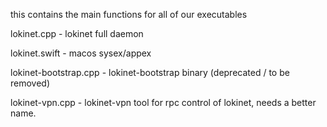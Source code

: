 this contains the main functions for all of our executables

lokinet.cpp - lokinet full daemon
 
lokinet.swift - macos sysex/appex

lokinet-bootstrap.cpp - lokinet-bootstrap binary (deprecated / to be removed)

lokinet-vpn.cpp - lokinet-vpn tool for rpc control of lokinet, needs a better name.

